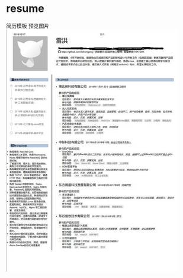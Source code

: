 # resume
简历模板
预览图片
![image](https://raw.githubusercontent.com/leihongeng/resume/master/src/images/Preview.jpg)
